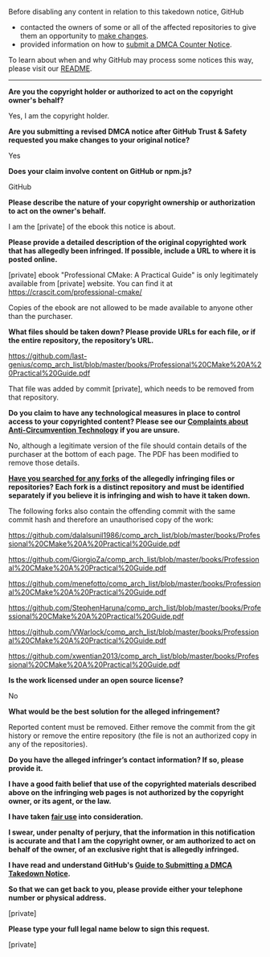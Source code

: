 Before disabling any content in relation to this takedown notice, GitHub
- contacted the owners of some or all of the affected repositories to give them an opportunity to [make changes](https://docs.github.com/en/github/site-policy/dmca-takedown-policy#a-how-does-this-actually-work).
- provided information on how to [submit a DMCA Counter Notice](https://docs.github.com/en/articles/guide-to-submitting-a-dmca-counter-notice).

To learn about when and why GitHub may process some notices this way, please visit our [README](https://github.com/github/dmca/blob/master/README.md#anatomy-of-a-takedown-notice).

---

**Are you the copyright holder or authorized to act on the copyright owner's behalf?**

Yes, I am the copyright holder.

**Are you submitting a revised DMCA notice after GitHub Trust & Safety requested you make changes to your original notice?**

Yes

**Does your claim involve content on GitHub or npm.js?**

GitHub

**Please describe the nature of your copyright ownership or authorization to act on the owner's behalf.**

I am the [private] of the ebook this notice is about.

**Please provide a detailed description of the original copyrighted work that has allegedly been infringed. If possible, include a URL to where it is posted online.**

[private] ebook "Professional CMake: A Practical Guide" is only legitimately available from [private] website. You can find it at https://crascit.com/professional-cmake/

Copies of the ebook are not allowed to be made available to anyone other than the purchaser.

**What files should be taken down? Please provide URLs for each file, or if the entire repository, the repository’s URL.**

https://github.com/last-genius/comp_arch_list/blob/master/books/Professional%20CMake%20A%20Practical%20Guide.pdf

That file was added by commit [private], which needs to be removed from that repository.

**Do you claim to have any technological measures in place to control access to your copyrighted content? Please see our <a href="https://docs.github.com/articles/guide-to-submitting-a-dmca-takedown-notice#complaints-about-anti-circumvention-technology">Complaints about Anti-Circumvention Technology</a> if you are unsure.**

No, although a legitimate version of the file should contain details of the purchaser at the bottom of each page. The PDF has been modified to remove those details.

**<a href="https://docs.github.com/articles/dmca-takedown-policy#b-what-about-forks-or-whats-a-fork">Have you searched for any forks</a> of the allegedly infringing files or repositories? Each fork is a distinct repository and must be identified separately if you believe it is infringing and wish to have it taken down.**

The following forks also contain the offending commit with the same commit hash and therefore an unauthorised copy of the work:

https://github.com/dalalsunil1986/comp_arch_list/blob/master/books/Professional%20CMake%20A%20Practical%20Guide.pdf

https://github.com/GiorgioZa/comp_arch_list/blob/master/books/Professional%20CMake%20A%20Practical%20Guide.pdf

https://github.com/menefotto/comp_arch_list/blob/master/books/Professional%20CMake%20A%20Practical%20Guide.pdf

https://github.com/StephenHaruna/comp_arch_list/blob/master/books/Professional%20CMake%20A%20Practical%20Guide.pdf

https://github.com/VWarlock/comp_arch_list/blob/master/books/Professional%20CMake%20A%20Practical%20Guide.pdf

https://github.com/xwentian2013/comp_arch_list/blob/master/books/Professional%20CMake%20A%20Practical%20Guide.pdf

**Is the work licensed under an open source license?**

No

**What would be the best solution for the alleged infringement?**

Reported content must be removed. Either remove the commit from the git history or remove the entire repository (the file is not an authorized copy in any of the repositories).

**Do you have the alleged infringer’s contact information? If so, please provide it.**

**I have a good faith belief that use of the copyrighted materials described above on the infringing web pages is not authorized by the copyright owner, or its agent, or the law.**

**I have taken <a href="https://www.lumendatabase.org/topics/22">fair use</a> into consideration.**

**I swear, under penalty of perjury, that the information in this notification is accurate and that I am the copyright owner, or am authorized to act on behalf of the owner, of an exclusive right that is allegedly infringed.**

**I have read and understand GitHub's <a href="https://docs.github.com/articles/guide-to-submitting-a-dmca-takedown-notice/">Guide to Submitting a DMCA Takedown Notice</a>.**

**So that we can get back to you, please provide either your telephone number or physical address.**

 [private]

**Please type your full legal name below to sign this request.**

 [private]
